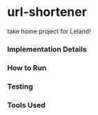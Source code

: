 # url-shortener

take home project for Leland!

### Implementation Details

### How to Run

### Testing

### Tools Used

